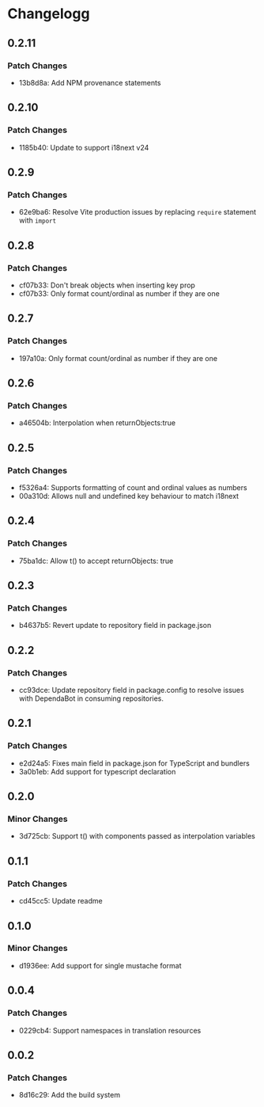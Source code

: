 # Changelogg

## 0.2.11

### Patch Changes

- 13b8d8a: Add NPM provenance statements

## 0.2.10

### Patch Changes

- 1185b40: Update to support i18next v24

## 0.2.9

### Patch Changes

- 62e9ba6: Resolve Vite production issues by replacing `require` statement with `import`

## 0.2.8

### Patch Changes

- cf07b33: Don't break objects when inserting key prop
- cf07b33: Only format count/ordinal as number if they are one

## 0.2.7

### Patch Changes

- 197a10a: Only format count/ordinal as number if they are one

## 0.2.6

### Patch Changes

- a46504b: Interpolation when returnObjects:true

## 0.2.5

### Patch Changes

- f5326a4: Supports formatting of count and ordinal values as numbers
- 00a310d: Allows null and undefined key behaviour to match i18next

## 0.2.4

### Patch Changes

- 75ba1dc: Allow t() to accept returnObjects: true

## 0.2.3

### Patch Changes

- b4637b5: Revert update to repository field in package.json

## 0.2.2

### Patch Changes

- cc93dce: Update repository field in package.config to resolve issues with DependaBot in consuming repositories.

## 0.2.1

### Patch Changes

- e2d24a5: Fixes main field in package.json for TypeScript and bundlers
- 3a0b1eb: Add support for typescript declaration

## 0.2.0

### Minor Changes

- 3d725cb: Support t() with components passed as interpolation variables

## 0.1.1

### Patch Changes

- cd45cc5: Update readme

## 0.1.0

### Minor Changes

- d1936ee: Add support for single mustache format

## 0.0.4

### Patch Changes

- 0229cb4: Support namespaces in translation resources

## 0.0.2

### Patch Changes

- 8d16c29: Add the build system
